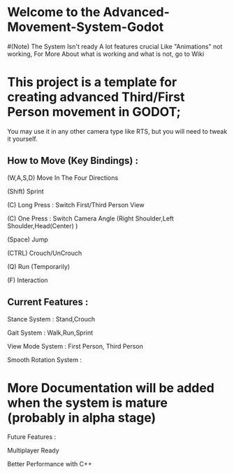 # Welcome to the Advanced-Movement-System-Godot

#(Note) The System Isn't ready A lot features crucial Like "Animations" not working, For More About what is working and what is not, go to Wiki  

# This project is a template for creating advanced Third/First Person movement in GODOT;
You may use it in any other camera type like RTS, but you will need to tweak it yourself.

## How to Move (Key Bindings) :

(W,A,S,D) Move In The Four Directions

(Shift) Sprint


(C) Long Press : Switch First/Third Person View

(C) One Press : Switch Camera Angle (Right Shoulder,Left Shoulder,Head(Center) )


(Space) Jump

(CTRL) Crouch/UnCrouch

(Q) Run (Temporarily)

(F) Interaction

## Current Features :

Stance System : Stand,Crouch

Gait System : Walk,Run,Sprint

View Mode System : First Person, Third Person

Smooth Rotation System :



# More Documentation will be added when the system is mature (probably in alpha stage)






Future Features :

Multiplayer Ready

Better Performance with C++

